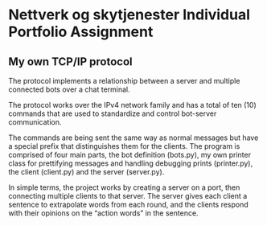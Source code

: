 # Nettverk og skytjenester Individual Portfolio Assignment

## My own TCP/IP protocol

The protocol implements a relationship between a server and multiple connected bots over a chat terminal.

The protocol works over the IPv4 network family and has a total of ten (10) commands that are used to standardize and control bot-server communication.

The commands are being sent the same way as normal messages but have a special prefix that distinguishes them for the clients. The program is comprised of four main parts, the bot definition (bots.py), my own printer class for prettifying messages and handling debugging prints (printer.py), the client (client.py) and the server (server.py).

In simple terms, the project works by creating a server on a port, then connecting multiple clients to that server. The server gives each client a sentence to extrapolate words from each round, and the clients respond with their opinions on the “action words” in the sentence.
